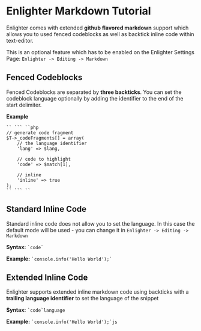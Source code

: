 Enlighter Markdown Tutorial
=====================================

Enlighter comes with extended **github flavored markdown** support which allows you to used fenced codeblocks as well as backtick inline code within text-editor.

This is an optional feature which has to be enabled on the Enlighter Settings Page: `Enlighter -> Editing -> Markdown`


Fenced Codeblocks
-------------------------------------

Fenced Codeblocks are separated by **three backticks**. You can set the codeblock language optionally by adding the identifier to the end of the start delimiter.

**Example**

    `` ``` ``php
    // generate code fragment
    $T->_codeFragments[] = array(
        // the language identifier
        'lang' => $lang,

        // code to highlight
        'code' => $match[1],

        // inline
        'inline' => true
    );
    `` ``` ``

Standard Inline Code
-------------------------------------

Standard inline code does not allow you to set the language. In this case the default mode will be used - you can change it in `Enlighter -> Editing -> Markdown`

**Syntax:** `` `code` ``

**Example:** `` `console.info('Hello World');` ``

Extended Inline Code
-------------------------------------

Enlighter supports extended inline markdown code using backticks with a **trailing language identifier** to set the language of the snippet

**Syntax:** `` `code`language ``

**Example:** `` `console.info('Hello World');`js ``